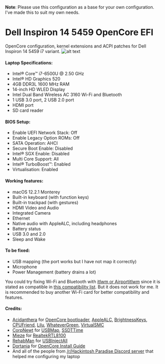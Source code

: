  **Note**: Please use this configuration as a base for your own configuration. I've made this to suit my own needs.

# Dell Inspiron 14 5459 OpenCore EFI 
OpenCore configuration, kernel extensions and ACPI patches for Dell Inspiron 14 5459 i7 variant.
![alt text](https://i.ibb.co/2gQ8kQc/A-nh-chu-p-Ma-n-hi-nh-2022-04-02-lu-c-14-55-49.png "macOS 12.2.1 Monterey on Dell Inspiron 14 5459")
#### Laptop Specifications:
* Intel® Core™ i7-6500U @ 2.50 GHz
* Intel® HD Graphics 520
* 4GB DDR3L 1600 MHz RAM
* 14-inch HD WLED Display
* Intel Dual Band Wireless AC 3160 Wi-Fi and Bluetooth
* 1 USB 3.0 port, 2 USB 2.0 port
* HDMI port
* SD card reader
#### BIOS Setup:
* Enable UEFI Network Stack: Off
* Enable Legacy Option ROMs: Off
* SATA Operation: AHCI
* Secure Boot Enable: Disabled
* Intel® SGX Enable: Disabled
* Multi Core Support: All
* Intel® TurboBoost™: Enabled
* Virtualisation: Enabled
#### Working features:
* macOS 12.2.1 Monterey
* Built-in keyboard (with function keys)
* Built-in trackpad (with gestures)
* HDMI Video and Audio
* Integrated Camera
* Ethernet
* Native audio with AppleALC, including headphones
* Battery status
* USB 3.0 and 2.0
* Sleep and Wake
#### To be fixed:
* USB mapping (the port works but I have not map it correctly)
* Microphone
* Power Management (battery drains a lot)

You could try fixing Wi-Fi and Bluetooth with [itlwm or Airportitlwm](https://github.com/OpenIntelWireless/itlwm/releases) since it is stated as compatible in [this compatibility list](https://openintelwireless.github.io/itlwm/Compat.html). But it does not work for me. It is recommended to buy another Wi-Fi card for better compatibility and features.

#### Credits:
* [Acidanthera](https://github.com/acidanthera) for [OpenCore bootloader](https://github.com/acidanthera/OpenCorePkg), [AppleALC](https://github.com/acidanthera/AppleALC), [BrightnessKeys](https://github.com/acidanthera/BrightnessKeys), [CPUFriend](https://github.com/acidanthera/CPUFriend), [Lilu](https://github.com/acidanthera/Lilu), [WhateverGreen](https://github.com/acidanthera/WhateverGreen), [VirtualSMC](https://github.com/acidanthera/VirtualSMC) 
* [CorpNewt](https://github.com/corpnewt) for [USBMap](https://github.com/corpnewt/USBMap), [SSDTTime](https://github.com/corpnewt/SSDTTime)
* [Mieze](https://github.com/Mieze) for [RealtekRTL8100](https://www.insanelymac.com/forum/files/file/259-realtekrtl8100-binary/)
* [RehabMan](https://github.com/RehabMan) for [USBInjectAll](https://bitbucket.org/RehabMan/os-x-usb-inject-all/downloads/)
* [Dortania](https://github.com/dortania) for [OpenCore Install Guide](https://dortania.github.io/OpenCore-Install-Guide/)
* And all of the people from [/r/Hackintosh Paradise Discord server](https://discord.gg/u8V7N5C) that helped me configuring my laptop
